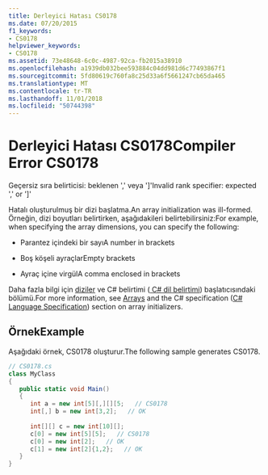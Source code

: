 ```yaml
---
title: Derleyici Hatası CS0178
ms.date: 07/20/2015
f1_keywords:
- CS0178
helpviewer_keywords:
- CS0178
ms.assetid: 73e48648-6c0c-4987-92ca-fb2015a38910
ms.openlocfilehash: a1939db032bee593884c04dd981d6c77493867f1
ms.sourcegitcommit: 5fd80619c760fa8c25d33a6f5661247cb65da465
ms.translationtype: MT
ms.contentlocale: tr-TR
ms.lasthandoff: 11/01/2018
ms.locfileid: "50744398"
---
```

# <a name="compiler-error-cs0178"></a><span data-ttu-id="55ea5-102">Derleyici Hatası CS0178</span><span class="sxs-lookup"><span data-stu-id="55ea5-102">Compiler Error CS0178</span></span>
<span data-ttu-id="55ea5-103">Geçersiz sıra belirticisi: beklenen ',' veya ']'</span><span class="sxs-lookup"><span data-stu-id="55ea5-103">Invalid rank specifier: expected ',' or ']'</span></span>  
  
 <span data-ttu-id="55ea5-104">Hatalı oluşturulmuş bir dizi başlatma.</span><span class="sxs-lookup"><span data-stu-id="55ea5-104">An array initialization was ill-formed.</span></span> <span data-ttu-id="55ea5-105">Örneğin, dizi boyutları belirtirken, aşağıdakileri belirtebilirsiniz:</span><span class="sxs-lookup"><span data-stu-id="55ea5-105">For example, when specifying the array dimensions, you can specify the following:</span></span>  
  
-   <span data-ttu-id="55ea5-106">Parantez içindeki bir sayı</span><span class="sxs-lookup"><span data-stu-id="55ea5-106">A number in brackets</span></span>  
  
-   <span data-ttu-id="55ea5-107">Boş köşeli ayraçlar</span><span class="sxs-lookup"><span data-stu-id="55ea5-107">Empty brackets</span></span>  
  
-   <span data-ttu-id="55ea5-108">Ayraç içine virgül</span><span class="sxs-lookup"><span data-stu-id="55ea5-108">A comma enclosed in brackets</span></span>  
  
 <span data-ttu-id="55ea5-109">Daha fazla bilgi için [diziler](../../../csharp/programming-guide/arrays/index.md) ve C# belirtimi ([ C# dil belirtimi](~/_csharplang/spec/arrays.md#array-initializers)) başlatıcısındaki bölümü.</span><span class="sxs-lookup"><span data-stu-id="55ea5-109">For more information, see [Arrays](../../../csharp/programming-guide/arrays/index.md) and the C# specification ([C# Language Specification](~/_csharplang/spec/arrays.md#array-initializers)) section on array initializers.</span></span>  
  
## <a name="example"></a><span data-ttu-id="55ea5-110">Örnek</span><span class="sxs-lookup"><span data-stu-id="55ea5-110">Example</span></span>  
 <span data-ttu-id="55ea5-111">Aşağıdaki örnek, CS0178 oluşturur.</span><span class="sxs-lookup"><span data-stu-id="55ea5-111">The following sample generates CS0178.</span></span>  
  
```csharp  
// CS0178.cs  
class MyClass  
{  
   public static void Main()  
   {  
      int a = new int[5][,][][5;   // CS0178  
      int[,] b = new int[3,2];   // OK  
  
      int[][] c = new int[10][];  
      c[0] = new int[5][5];   // CS0178  
      c[0] = new int[2];   // OK  
      c[1] = new int[2]{1,2};   // OK  
   }  
}  
```
